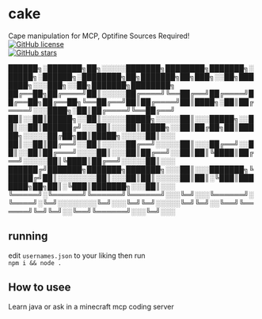 # cake
Cape manipulation for MCP, Optifine Sources Required!  
<a href="https://github.com/1Sh0wL1ght/cake/blob/master/LICENSE">
    <img alt="GitHub license" src="https://img.shields.io/github/license/Spu7Nix/SPWN-language">
</a>  
<a href="https://github.com/1Sh0wL1ght/cake/stargazers">
    <img alt="GitHub stars" src="https://img.shields.io/github/stars/Spu7Nix/SPWN-language">
</a>  

██████╗░███████╗██╗░░░░░███████╗████████╗███████╗░█████╗░██████╗░████████╗██╗███████╗██╗███╗░░██╗███████╗░░░███╗░░██╗███████╗████████╗
██╔══██╗██╔════╝██║░░░░░██╔════╝╚══██╔══╝██╔════╝██╔══██╗██╔══██╗╚══██╔══╝██║██╔════╝██║████╗░██║██╔════╝░░░████╗░██║██╔════╝╚══██╔══╝
██║░░██║█████╗░░██║░░░░░█████╗░░░░░██║░░░█████╗░░██║░░██║██████╔╝░░░██║░░░██║█████╗░░██║██╔██╗██║█████╗░░░░░██╔██╗██║█████╗░░░░░██║░░░
██║░░██║██╔══╝░░██║░░░░░██╔══╝░░░░░██║░░░██╔══╝░░██║░░██║██╔═══╝░░░░██║░░░██║██╔══╝░░██║██║╚████║██╔══╝░░░░░██║╚████║██╔══╝░░░░░██║░░░
██████╔╝███████╗███████╗███████╗░░░██║░░░███████╗╚█████╔╝██║░░░░░░░░██║░░░██║██║░░░░░██║██║░╚███║███████╗██╗██║░╚███║███████╗░░░██║░░░
╚═════╝░╚══════╝╚══════╝╚══════╝░░░╚═╝░░░╚══════╝░╚════╝░╚═╝░░░░░░░░╚═╝░░░╚═╝╚═╝░░░░░╚═╝╚═╝░░╚══╝╚══════╝╚═╝╚═╝░░╚══╝╚══════╝░░░╚═╝░░░

## running
edit `usernames.json` to your liking then run  
`npm i && node .`
## How to usee
Learn java or ask in a minecraft mcp coding server
